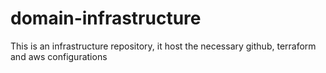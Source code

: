 # domain-infrastructure
This is an infrastructure repository, it host the necessary github, terraform and aws configurations
